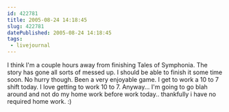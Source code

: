 ```yaml
---
id: 422781
title: 2005-08-24 14:18:45
slug: 422781
datePublished: 2005-08-24 14:18:45
tags:
 - livejournal
---
```


I think I'm a couple hours away from finishing Tales of Symphonia. The story has gone all sorts of messed up. I should be able to finish it some time soon. No hurry though. Been a very enjoyable game. I get to work a 10 to 7 shift today. I love getting to work 10 to 7. Anyway... I'm going to go blah around and not do my home work before work today.. thankfully i have no required home work. :)
